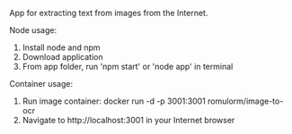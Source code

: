 App for extracting text from images from the Internet.

Node usage:
1) Install node and npm
2) Download application
2) From app folder, run 'npm start' or 'node app' in terminal


Container usage:
1) Run image container: docker run -d -p 3001:3001 romulorm/image-to-ocr
2) Navigate to http://localhost:3001 in your Internet browser
